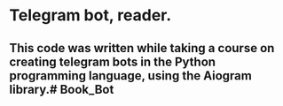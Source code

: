 # Telegram bot, reader.
## This code was written while taking a course on creating telegram bots in the Python programming language, using the Aiogram library.# Book_Bot
